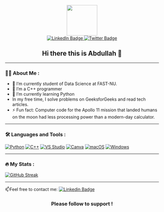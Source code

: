 <div id="header" align="center">
  <img src="https://media.giphy.com/media/lP8xu5t2DLGG045H8F/giphy.gif" width="100"/>
</div>
<div id="badges" align="center">
  <a href="https://www.linkedin.com/in/abdullah-naeem-013383247/">
    <img src="https://img.shields.io/badge/LinkedIn-blue?style=for-the-badge&logo=linkedin&logoColor=white" alt="LinkedIn Badge"/>
  </a>
  <a href="https://twitter.com/urboyabdlla">
    <img src="https://img.shields.io/badge/Twitter-blue?style=for-the-badge&logo=twitter&logoColor=white" alt="Twitter Badge"/>
  </a>
</div>
<div id="badges"align="center">
<img src="https://komarev.com/ghpvc/?username=abd84&style=flat-square&color=blue" alt=""/>
</div>

 <div id="badges"align="center">
  <h2>
   Hi there this is Abdullah 👋
    </h2>
 </div>
 
---

### :man_technologist: About Me :

- 🔭 I’m currently student of Data Science at FAST-NU.
- 🌱 I’m a C++ programmer
- 🔭 I’m currently learning Python
-  In my free time, I solve problems on GeeksforGeeks and read tech articles.
- ⚡ Fun fact: 
Computer code for the Apollo 11 mission that landed humans on the moon had less processing power than a modern-day calculator.

---

### :hammer_and_wrench: Languages and Tools :

<p>
  <a href="https://www.python.org" target="_blank" title="Python"><img src="https://img.icons8.com/color/48/000000/python.png" alt="Python"></a>
  <a href="https://isocpp.org/" target="_blank" title="C++"><img src="https://img.icons8.com/color/48/000000/c-plus-plus-logo.png" alt="C++"></a>
  <a href="https://code.visualstudio.com/" target="_blank" title="VS Studio"><img src="https://img.icons8.com/fluent/48/000000/visual-studio-code-2019.png" alt="VS Studio"></a>
  <a href="https://www.canva.com/" target="_blank" title="Canva"><img src="https://img.icons8.com/color/48/000000/canva.png" alt="Canva"></a>
  <a href="https://www.apple.com/macos/" target="_blank" title="macOS"><img src="https://img.icons8.com/fluent/48/000000/mac-os.png" alt="macOS"></a>
  <a href="https://www.microsoft.com/en-us/windows/" target="_blank" title="Windows"><img src="https://img.icons8.com/color/48/000000/windows-10.png" alt="Windows"></a>




---

### :fire: My Stats :
[![GitHub Streak](http://github-readme-streak-stats.herokuapp.com?user=abd84&theme=dark&background=000000)](https://git.io/streak-stats)

---

:mailbox:Feel free to contact me: [![Linkedin Badge](https://img.shields.io/badge/-kakbar-blue?style=flat&logo=Linkedin&logoColor=white)](https://www.linkedin.com/in/abdullah-naeem-013383247/)
<div id="badges"align="center">
<h3>
 Please follow to support !
  </h3>
  </div>
